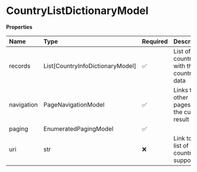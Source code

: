# CountryListDictionaryModel

**Properties**

| Name       | Type                             | Required | Description                                    |
| :--------- | :------------------------------- | :------- | :--------------------------------------------- |
| records    | List[CountryInfoDictionaryModel] | ✅       | List of countries with the country data        |
| navigation | PageNavigationModel              | ✅       | Links to other pages of the current result set |
| paging     | EnumeratedPagingModel            | ✅       |                                                |
| uri        | str                              | ❌       | Link to the list of countries supported        |

<!-- This file was generated by liblab | https://liblab.com/ -->
